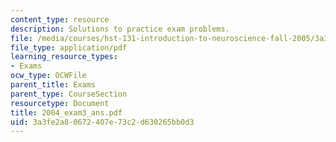 ```yaml
---
content_type: resource
description: Solutions to practice exam problems.
file: /media/courses/hst-131-introduction-to-neuroscience-fall-2005/3a3fe2a80672407e73c2d630265bb0d3_2004_exam3_ans.pdf
file_type: application/pdf
learning_resource_types:
- Exams
ocw_type: OCWFile
parent_title: Exams
parent_type: CourseSection
resourcetype: Document
title: 2004_exam3_ans.pdf
uid: 3a3fe2a8-0672-407e-73c2-d630265bb0d3
---
```

